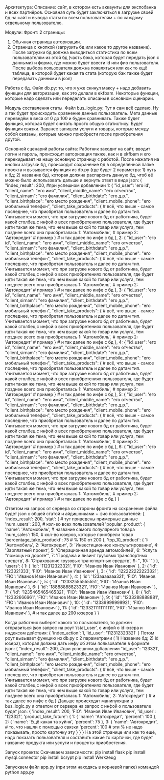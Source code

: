 Архитектура:
Описание: сайт, в котором есть аккаунты для экспобанка и всех партнёров. Основная суть будет заключаться в загрузке своей бд на сайт и вывода статы по всем пользователям + по каждому отдельному пользователю.

Модули:
Фронт: 2 страницы:
1) Обычная страница авторизации.
2) Страница с кнопкой (загрузить бд или какое то другое название). После загрузки бд должна выводиться статистика по всем пользователям из этой бд (часть бэка, которая будет передать json с данными) и форма, где можно будет ввести id или фио пользователя. После выбора пользователя должна появляться или как то ещё таблица, в которой будет какая та стата (которую бэк также будет передавать данными в json)

Работа с бд. Файл db.py: то, что я уже скинул максу + надо добавить функции для авторизации, как это делали в ekfbam. Некоторые функции, которые надо сделать или переделать описаны в основном сценарии.

Модуль составления статы. Файл bus_logic.py: Тут я сам всё сделаю. Ну а так будет происходить сравнение данных пользователь. Мета данные переведём в веса от 0 до 100 и будем сравнивать. Также будет функция, которая будет считать просто общую статистику. Будет функция связки. Заранее запишем услуги и товары, которые между собой связаны, которые можно приобрести после приобретения другой.

Основной сценарий работы сайта:
Работник заходит на сайт, вводит логин и пароль, происходит авторизация также, как и в ekfbam и его перекидывает на нашу основную страницу с работой. После нажатия на кнопки загрузки бд, происходит сохранение бд в определённой папке проекта и вызывается функция из db.py (где будет 2 параметра: 1) путь к бд; 2) название бд), которая должна распарсить данную бд, чтоб её можно было использовать дальше и вернуть ответ в виде json:
{
    "index_result": 200, #при успешном добавлении
    1: {
        "id_user": 'его id',
        "client_name": "его имя",
        "client_middle_name": "его отчество",
        "client_sirnam": "его фамилия",
        "client_birthdate": "его д.р.",
        "client_birthplace": "его место рождения",
        "client_mobile_phone": "его мобильный телефон",
        "client_take_products": {
            # всё, что выше - самое последнее, что приобретал пользователь и далее по датам тип. Учитывается момент, что при загрузке нового бд от работника, будет какой столбец с инфой о всех приобретениях пользователя, где будет идти такая же тема, что чем выше какой то товар или услуга, тем позднее всего она приобреталась 
            1: 'Автомобиль', # пример
            2: 'Автокредит' # пример
        }
        # и так далее по инфе с бд
    },
    2: {
        "id_user": 'его id',
        "client_name": "его имя",
        "client_middle_name": "его отчество",
        "client_sirnam": "его фамилия",
        "client_birthdate": "его д.р.",
        "client_birthplace": "его место рождения",
        "client_mobile_phone": "его мобильный телефон",
        "client_take_products": {
            # всё, что выше - самое последнее, что приобретал пользователь и далее по датам тип. Учитывается момент, что при загрузке нового бд от работника, будет какой столбец с инфой о всех приобретениях пользователя, где будет идти такая же тема, что чем выше какой то товар или услуга, тем позднее всего она приобреталась 
            1: 'Автомобиль', # пример
            2: 'Автокредит' # пример
        }
        # и так далее по инфе с бд
    },
    3: {
        "id_user": 'его id',
        "client_name": "его имя",
        "client_middle_name": "его отчество",
        "client_sirnam": "его фамилия",
        "client_birthdate": "его д.р.",
        "client_birthplace": "его место рождения",
        "client_mobile_phone": "его мобильный телефон",
        "client_take_products": {
            # всё, что выше - самое последнее, что приобретал пользователь и далее по датам тип. Учитывается момент, что при загрузке нового бд от работника, будет какой столбец с инфой о всех приобретениях пользователя, где будет идти такая же тема, что чем выше какой то товар или услуга, тем позднее всего она приобреталась 
            1: 'Автомобиль', # пример
            2: 'Автокредит' # пример
        }
        # и так далее по инфе с бд
    },
    4: {
        "id_user": 'его id',
        "client_name": "его имя",
        "client_middle_name": "его отчество",
        "client_sirnam": "его фамилия",
        "client_birthdate": "его д.р.",
        "client_birthplace": "его место рождения",
        "client_mobile_phone": "его мобильный телефон",
        "client_take_products": {
            # всё, что выше - самое последнее, что приобретал пользователь и далее по датам тип. Учитывается момент, что при загрузке нового бд от работника, будет какой столбец с инфой о всех приобретениях пользователя, где будет идти такая же тема, что чем выше какой то товар или услуга, тем позднее всего она приобреталась 
            1: 'Автомобиль', # пример
            2: 'Автокредит' # пример
        }
        # и так далее по инфе с бд
    },
    5: {
        "id_user": 'его id',
        "client_name": "его имя",
        "client_middle_name": "его отчество",
        "client_sirnam": "его фамилия",
        "client_birthdate": "его д.р.",
        "client_birthplace": "его место рождения",
        "client_mobile_phone": "его мобильный телефон",
        "client_take_products": {
            # всё, что выше - самое последнее, что приобретал пользователь и далее по датам тип. Учитывается момент, что при загрузке нового бд от работника, будет какой столбец с инфой о всех приобретениях пользователя, где будет идти такая же тема, что чем выше какой то товар или услуга, тем позднее всего она приобреталась 
            1: 'Автомобиль', # пример
            2: 'Автокредит' # пример
        }
        # и так далее по инфе с бд
    },
    6: {
        "id_user": 'его id',
        "client_name": "его имя",
        "client_middle_name": "его отчество",
        "client_sirnam": "его фамилия",
        "client_birthdate": "его д.р.",
        "client_birthplace": "его место рождения",
        "client_mobile_phone": "его мобильный телефон",
        "client_take_products": {
            # всё, что выше - самое последнее, что приобретал пользователь и далее по датам тип. Учитывается момент, что при загрузке нового бд от работника, будет какой столбец с инфой о всех приобретениях пользователя, где будет идти такая же тема, что чем выше какой то товар или услуга, тем позднее всего она приобреталась 
            1: 'Автомобиль', # пример
            2: 'Автокредит' # пример
        }
        # и так далее по инфе с бд
    }
}


Ответом на запрос от сервера со стороны фронта на сохранение файла будет json с общей статой и айдишниками + фио пользователей:
{
    'index_result': 200,
    'stat': { # тут приведены примерные данные
        'num_users': 200, # кол-во всех пользователей
        'popular_product': {
            'name': 'Автомобиль', # название самого популярного товара
            'num_sales': 150, # кол-во юзеров, которые приобрели товар
            'percentage_take_produckt': 75 # % 150 от 200
        },
        'top_10_product': {
            1: 'Автомобиль',
            2: 'Автокредит',
            3: 'Инвестиционное консультирование',
            4: 'Зарплатный проект',
            5: 'Операционная аренда автомобилей',
            6: 'Услуга "помощь на дороге"',
            7: 'Продажа и лизинг грузовых транспортных средств',
            8: 'Страхование грузовых транспортных средств',
            9: '',
            10: ''
        }
    },
    'users': {
        1: {
            'id': '112312323321',
            'FIO': 'Иванов Иван Иванович'
        },
        2: {
            'id': '123321333',
            'FIO': 'Иванов Иван Иванович'
        },
        3: {
            'id': '122222222223321',
            'FIO': 'Иванов Иван Иванович'
        },
        4: {
            'id': '123ааааааа321',
            'FIO': 'Иванов Иван Иванович'
        },
        5: {
            'id': '12332555555551',
            'FIO': 'Иванов Иван Иванович'
        },
        6: {
            'id': '18888888823321',
            'FIO': 'Иванов Иван Иванович'
        },
        7: {
            'id': '1235465465465321',
            'FIO': 'Иванов Иван Иванович'
        },
        8: {
            'id': '12332666661',
            'FIO': 'Иванов Иван Иванович'
        },
        9: {
            'id': '1233288888881',
            'FIO': 'Иванов Иван Иванович'
        },
        10: {
            'id': '12339999999921',
            'FIO': 'Иванов Иван Иванович'
        },
        11: {
            'id': '1233211111111111',
            'FIO': 'Иванов Иван Иванович'
        },
        # и так далее до 200 юзеров
    }
}

Когда работник выберет какого то пользователя, то должен отправиться json запрос на роут ‘/stat_user’, с инфой о id юзера и индексом действия:
{
    'index_action': 1,
    'id_user': '112312323321'
}
Потом роут вызывает функцию из db.py с 2 параметрами ( 1) Название бд; 2) id юзера), которая должна дать инфу об этом пользователе в формате json:
{
    "index_result": 200, #при успешном добавлении
    "id_user": '123321',
    "client_name": "его имя",
    "client_middle_name": "его отчество",
    "client_sirnam": "его фамилия",
    "client_birthdate": "его д.р.",
    "client_birthplace": "его место рождения",
    "client_mobile_phone": "его мобильный телефон",
    "client_take_products": {
        # всё, что выше - самое последнее, что приобретал пользователь и далее по датам тип. Учитывается момент, что при загрузке нового бд от работника, будет какой столбец с инфой о всех приобретениях пользователя, где будет идти такая же тема, что чем выше какой то товар или услуга, тем позднее всего она приобреталась 
        1: 'Автомобиль',
        2: 'Автокредит'
    }
    # и так далее по инфе с бд
}
Дальше происходят манипуляции в bus_logic.py и ответом от сервера на запрос с инфой о пользователе будет json:
{
    'index_result': 200,
    'FIO': 'Иванов Иван Иванович',
    'id_user': '123321',
    'product_take_future': {
        1: {
            'name': 'Автокредит',
            'percent': 100
        },
        2: {
            'name': 'Ещё какая та хуйня',
            'percent': 75
        },
        3: {
            'name': 'Автокредит', # то, что нашли с помощью связки 
            'percent': 100 # эти % не надо показывать, просто карточку эту
        }
    }
}
На этой странице или как то ещё, надо показать пользователя и составить какие то карточки, где будет название продукта или услуги и проценты приобретения.

Запуск проекта:
Скачиваем зависимости:
pip install flask
pip install mysql.connector
pip install bcrypt
pip install Werkzeug

Запускаем файл app.py (при этом находясь в корневой папке) командой python app.py
